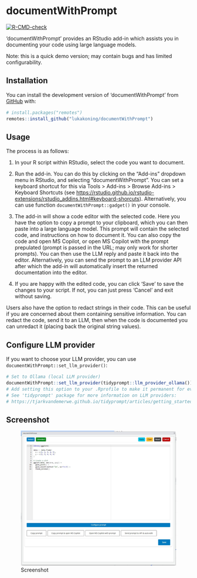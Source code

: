 
<!-- README.md is generated from README.Rmd. Please edit that file -->

# documentWithPrompt

<!-- badges: start -->

[![R-CMD-check](https://github.com/lukakoning/documentWithPrompt/actions/workflows/R-CMD-check.yaml/badge.svg)](https://github.com/lukakoning/documentWithPrompt/actions/workflows/R-CMD-check.yaml)
<!-- badges: end -->

‘documentWithPrompt’ provides an RStudio add-in which assists you in
documenting your code using large language models.

Note: this is a quick demo version; may contain bugs and has limited
configurability.

## Installation

You can install the development version of ‘documentWithPrompt’ from
[GitHub](https://github.com/lukakoning/documentWithPrompt) with:

``` r
# install.packages("remotes")
remotes::install_github("lukakoning/documentWithPrompt")
```

## Usage

The process is as follows:

1)  In your R script within RStudio, select the code you want to
    document.

2)  Run the add-in. You can do this by clicking on the “Add-ins”
    dropdown menu in RStudio, and selecting “documentWithPrompt”. You
    can set a keyboard shortcut for this via Tools \> Add-ins \> Browse
    Add-ins \> Keyboard Shortcuts (see
    <https://rstudio.github.io/rstudio-extensions/rstudio_addins.html#keyboard-shorcuts>).
    Alternatively, you can use function `documentWithPrompt::gadget()`
    in your console.

3)  The add-in will show a code editor with the selected code. Here you
    have the option to copy a prompt to your clipboard, which you can
    then paste into a large language model. This prompt will contain the
    selected code, and instructions on how to document it. You can also
    copy the code and open MS Copilot, or open MS Copilot with the
    prompt prepulated (prompt is passed in the URL; may only work for
    shorter prompts). You can then use the LLM reply and paste it back
    into the editor. Alternatively, you can send the prompt to an LLM
    provider API after which the add-in will automatically insert the
    returned documentation into the editor.

4)  If you are happy with the edited code, you can click ‘Save’ to save
    the changes to your script. If not, you can just press ‘Cancel’ and
    exit without saving.

Users also have the option to redact strings in their code. This can be
useful if you are concerned about them containing sensitive information.
You can redact the code, send it to an LLM, then when the code is
documented you can unredact it (placing back the original string
values).

## Configure LLM provider

If you want to choose your LLM provider, you can use
`documentWithPrompt::set_llm_provider()`:

``` r
# Set to Ollama (local LLM provider)
documentWithPrompt::set_llm_provider(tidyprompt::llm_provider_ollama())
# Add setting this option to your .Rprofile to make it permanent for every new R session
# See 'tidyprompt' package for more information on LLM providers: 
# https://tjarkvandemerwe.github.io/tidyprompt/articles/getting_started.html#setup-an-llm-provider
```

## Screenshot

<figure>
<img src="img/screenshot.jpg" alt="Screenshot" />
<figcaption aria-hidden="true">Screenshot</figcaption>
</figure>
